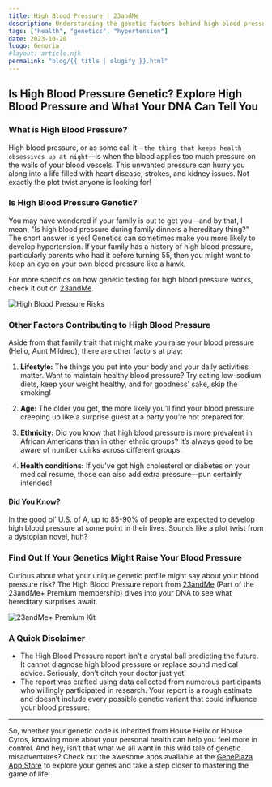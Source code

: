 ```yaml
---
title: High Blood Pressure | 23andMe
description: Understanding the genetic factors behind high blood pressure.
tags: ["health", "genetics", "hypertension"]
date: 2023-10-20
luogo: Genoria
#layout: article.njk
permalink: "blog/{{ title | slugify }}.html"
---
```


## Is High Blood Pressure Genetic? Explore High Blood Pressure and What Your DNA Can Tell You

### What is High Blood Pressure?

High blood pressure, or as some call it—`the thing that keeps health obsessives up at night`—is when the blood applies too much pressure on the walls of your blood vessels. This unwanted pressure can hurry you along into a life filled with heart disease, strokes, and kidney issues. Not exactly the plot twist anyone is looking for!

### Is High Blood Pressure Genetic?

You may have wondered if your family is out to get you—and by that, I mean, "Is high blood pressure during family dinners a hereditary thing?" The short answer is yes! Genetics can sometimes make you more likely to develop hypertension. If your family has a history of high blood pressure, particularly parents who had it before turning 55, then you might want to keep an eye on your own blood pressure like a hawk.

For more specifics on how genetic testing for high blood pressure works, check it out on [23andMe](https://www.23andme.com/howitworks/).

![High Blood Pressure Risks](https://www.23andme.com/wp-content/uploads/sites/2/2021/08/Screen-Shot-2021-08-12-at-4.53.02-PM.png)

### Other Factors Contributing to High Blood Pressure

Aside from that family trait that might make you raise your blood pressure (Hello, Aunt Mildred), there are other factors at play:

1. **Lifestyle:** The things you put into your body and your daily activities matter. Want to maintain healthy blood pressure? Try eating low-sodium diets, keep your weight healthy, and for goodness' sake, skip the smoking!
  
2. **Age:** The older you get, the more likely you’ll find your blood pressure creeping up like a surprise guest at a party you’re not prepared for.

3. **Ethnicity:** Did you know that high blood pressure is more prevalent in African Americans than in other ethnic groups? It’s always good to be aware of number quirks across different groups.

4. **Health conditions:** If you've got high cholesterol or diabetes on your medical resume, those can also add extra pressure—pun certainly intended!

#### Did You Know?

In the good ol’ U.S. of A, up to 85-90% of people are expected to develop high blood pressure at some point in their lives. Sounds like a plot twist from a dystopian novel, huh?

### Find Out If Your Genetics Might Raise Your Blood Pressure

Curious about what your unique genetic profile might say about your blood pressure risk? The High Blood Pressure report from [23andMe](https://www.23andme.com/topics/health-predispositions/high-blood-pressure/) (Part of the 23andMe+ Premium membership) dives into your DNA to see what hereditary surprises await.

![23andMe+ Premium Kit](https://www.23andme.com/uploads/sites/2/20240109213029/Premium.jpg)

### A Quick Disclaimer

* The High Blood Pressure report isn’t a crystal ball predicting the future. It cannot diagnose high blood pressure or replace sound medical advice. Seriously, don’t ditch your doctor just yet!
* The report was crafted using data collected from numerous participants who willingly participated in research. Your report is a rough estimate and doesn’t include every possible genetic variant that could influence your blood pressure.

---

So, whether your genetic code is inherited from House Helix or House Cytos, knowing more about your personal health can help you feel more in control. And hey, isn’t that what we all want in this wild tale of genetic misadventures? Check out the awesome apps available at the [GenePlaza App Store](https://www.GenePlaza.com/app-store) to explore your genes and take a step closer to mastering the game of life!
